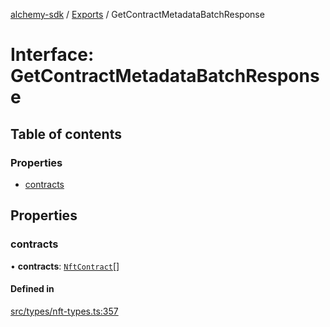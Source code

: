 [alchemy-sdk](../README.md) / [Exports](../modules.md) / GetContractMetadataBatchResponse

# Interface: GetContractMetadataBatchResponse

## Table of contents

### Properties

- [contracts](GetContractMetadataBatchResponse.md#contracts)

## Properties

### contracts

• **contracts**: [`NftContract`](NftContract.md)[]

#### Defined in

[src/types/nft-types.ts:357](https://github.com/alchemyplatform/alchemy-sdk-js/blob/277f926/src/types/nft-types.ts#L357)
